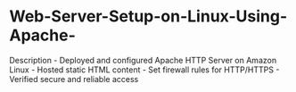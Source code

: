 # Web-Server-Setup-on-Linux-Using-Apache-
 Description - Deployed and configured Apache HTTP Server on Amazon Linux - Hosted static HTML content - Set firewall rules for HTTP/HTTPS - Verified secure and reliable access
